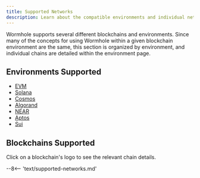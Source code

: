 ```yaml
---
title: Supported Networks
description: Learn about the compatible environments and individual networks that Wormhole supports. Readers can click on each of the blockchain logos for more information.
---
```


Wormhole supports several different blockchains and environments. Since many of the concepts for using Wormhole within a given blockchain environment are the same, this section is organized by environment, and individual chains are detailed within the environment page.

## Environments Supported

- [EVM](/build/start-building/supported-networks/evm)
- [Solana](/build/start-building/supported-networks/solana)
- [Cosmos](/build/start-building/supported-networks/cosmos/cosmos/)
- [Algorand](/build/start-building/supported-networks/algorand)
- [NEAR](/build/start-building/supported-networks/near)
- [Aptos](/build/start-building/supported-networks/aptos)
- [Sui](/build/start-building/supported-networks/sui)

## Blockchains Supported

Click on a blockchain's logo to see the relevant chain details.

--8<-- 'text/supported-networks.md'
